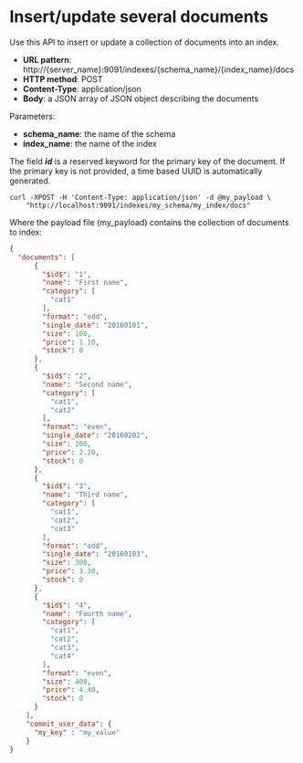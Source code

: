 # Insert/update several documents

Use this API to insert or update a collection of documents into an index.

* **URL pattern**: http://{server_name}:9091/indexes/{schema_name}/{index_name}/docs
* **HTTP method**: POST
* **Content-Type**: application/json
* **Body**: a JSON array of JSON object describing the documents

Parameters:

* **schema_name**: the name of the schema
* **index_name**: the name of the index

The field **$id$** is a reserved keyword for the primary key of the document.
If the primary key is not provided, a time based UUID is automatically generated.

```shell
curl -XPOST -H 'Content-Type: application/json' -d @my_payload \
    "http://localhost:9091/indexes/my_schema/my_index/docs"
```

Where the payload file (my_payload) contains the collection of documents to index:

```json
{
  "documents": [
      {
        "$id$": "1",
        "name": "First name",
        "category": [
          "cat1"
        ],
        "format": "odd",
        "single_date": "20160101",
        "size": 100,
        "price": 1.10,
        "stock": 0
      },
      {
        "$id$": "2",
        "name": "Second name",
        "category": [
          "cat1",
          "cat2"
        ],
        "format": "even",
        "single_date": "20160202",
        "size": 200,
        "price": 2.20,
        "stock": 0
      },
      {
        "$id$": "3",
        "name": "Third name",
        "category": [
          "cat1",
          "cat2",
          "cat3"
        ],
        "format": "odd",
        "single_date": "20160103",
        "size": 300,
        "price": 3.30,
        "stock": 0
      },
      {
        "$id$": "4",
        "name": "Fourth name",
        "category": [
          "cat1",
          "cat2",
          "cat3",
          "cat4"
        ],
        "format": "even",
        "size": 400,
        "price": 4.40,
        "stock": 0
      }
    ],
    "commit_user_data": {
      "my_key" : "my_value"
    }
}
```